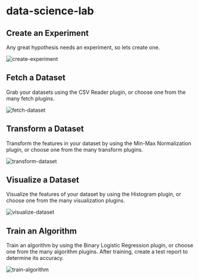 # data-science-lab

## Create an Experiment
Any great hypothesis needs an experiment, so lets create one.

![create-experiment](https://user-images.githubusercontent.com/32606730/132103443-293d5c63-1f60-4084-9b64-31c7912568b1.gif)

## Fetch a Dataset

Grab your datasets using the CSV Reader plugin, or choose one from the many fetch plugins.

![fetch-dataset](https://user-images.githubusercontent.com/32606730/132103454-936c0e56-757d-430a-80e3-b69dc5734396.gif)

## Transform a Dataset

Transform the features in your dataset by using the Min-Max Normalization plugin, or choose one from the many transform plugins.

![transform-dataset](https://user-images.githubusercontent.com/32606730/132103468-53e36f07-7714-4a63-904b-947ffcffb2b9.gif)

## Visualize a Dataset

Visualize the features of your dataset by using the Histogram plugin, or choose one from the many visualization plugins.

![visualize-dataset](https://user-images.githubusercontent.com/32606730/132103480-473d535f-58fb-4830-bf1a-f4aabe5efcea.gif)

## Train an Algorithm

Train an algorithm by using the Binary Logistic Regression plugin, or choose one from the many algorithm plugins. After training, create a test report to determine its accuracy.

![train-algorithm](https://user-images.githubusercontent.com/32606730/132103488-0a2538b6-cd47-4c9a-b15e-2d76b3e9017f.gif)
